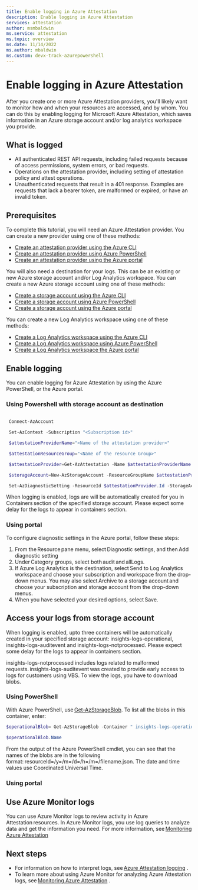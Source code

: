 ```yaml
---
title: Enable logging in Azure Attestation 
description: Enable logging in Azure Attestation 
services: attestation
author: msmbaldwin
ms.service: attestation
ms.topic: overview
ms.date: 11/14/2022
ms.author: mbaldwin 
ms.custom: devx-track-azurepowershell
---
```


# Enable logging in Azure Attestation 

After you create one or more Azure Attestation providers, you'll likely want to monitor how and when your resources are accessed, and by whom. You can do this by enabling logging for Microsoft Azure Attestation, which saves information in an Azure storage account and/or log analytics workspace you provide.  

## What is logged

- All authenticated REST API requests, including failed requests because of access permissions, system errors, or bad requests.
- Operations on the attestation provider, including setting of attestation policy and attest operations.
- Unauthenticated requests that result in a 401 response. Examples are requests that lack a bearer token, are malformed or expired, or have an invalid token. 

## Prerequisites

To complete this tutorial, you will need an Azure Attestation provider. You can create a new provider using one of these methods: 

- [Create an attestation provider using the Azure CLI](../azure/attestation/quickstart-azure-cli.md)
- [Create an attestation provider using Azure PowerShell](../azure/attestation/quickstart-powershell.md)
- [Create an attestation provider using the Azure portal](../azure/attestation/quickstart-portal.md)

You will also need a destination for your logs. This can be an existing or new Azure storage account and/or Log Analytics workspace. You can create a new Azure storage account using one of these methods: 

- [Create a storage account using the Azure CLI]([../azure/storage/common/storage-account-create.md#azure-cli)
- [Create a storage account using Azure PowerShell](../azure/storage/common/storage-account-create.md#azure-powershell)
- [Create a storage account using the Azure portal](../azure/storage/common/storage-account-create.md#azure-portal)

You can create a new Log Analytics workspace using one of these methods: 

- [Create a Log Analytics workspace using the Azure CLI](../azure/azure-monitor/logs/quick-create-workspace.md#azure-cli)
- [Create a Log Analytics workspace using Azure PowerShell](../azure/azure-monitor/logs/quick-create-workspace.md#azure-powershell)
- [Create a Log Analytics workspace the Azure portal](../azure/azure-monitor/logs/quick-create-workspace.md#azure-portal)

 ## Enable logging 

 You can enable logging for Azure Attestation by using the Azure PowerShell, or the Azure portal. 

 ### Using Powershell with storage account as destination

```powershell

 Connect-AzAccount 

 Set-AzContext -Subscription "<Subscription id>"

 $attestationProviderName="<Name of the attestation provider>"

 $attestationResourceGroup="<Name of the resource Group>"

 $attestationProvider=Get-AzAttestation -Name $attestationProviderName -ResourceGroupName $attestationResourceGroup 

 $storageAccount=New-AzStorageAccount -ResourceGroupName $attestationProvider.ResourceGroupName -Name "<Storage Account Name>" -SkuName Standard_LRS -Location "<Location>"

 Set-AzDiagnosticSetting -ResourceId $attestationProvider.Id -StorageAccountId $storageAccount.Id -Enabled $true 

```

 When logging is enabled, logs are will be automatically created for you in Containers section of the specified storage account. Please expect some delay for the logs to appear in containers section. 

 ### Using portal

To configure diagnostic settings in the Azure portal, follow these steps: 

1. From the Resource pane menu, select Diagnostic settings, and then Add diagnostic setting
2. Under Category groups, select both audit and allLogs.
3. If Azure Log Analytics is the destination, select Send to Log Analytics workspace and choose your subscription and workspace from the drop-down menus. You may also select Archive to a storage account and choose your subscription and storage account from the drop-down menus.
4. When you have selected your desired options, select Save.

## Access your logs from storage account 

When logging is enabled, upto three containers will be automatically created  in your specified storage account: insights-logs-operational, insights-logs-auditevent and insights-logs-notprocessed. Please expect some delay for the logs to appear in containers section. 

insights-logs-notprocessed includes logs related to malformed requests. insights-logs-auditevent was created to provide early access to logs for customers using VBS. To view the logs, you have to download blobs. 

### Using PowerShell

With Azure PowerShell, use [Get-AzStorageBlob](../powershell/module/az.storage/get-azstorageblob.md). To list all the blobs in this container, enter: 

```powershell
$operationalBlob= Get-AzStorageBlob -Container " insights-logs-operational" -Context $storageAccount.Context 

$operationalBlob.Name
```

From the output of the Azure PowerShell cmdlet, you can see that the names of the blobs are in the following format: resourceId=<ARM resource ID>/y=<year>/m=<month>/d=<day of month>/h=<hour>/m=<minute>/filename.json. The date and time values use Coordinated Universal Time. 

### Using portal

## Use Azure Monitor logs  

You can use Azure Monitor logs to review activity in Azure Attestation resources. In Azure Monitor logs, you use log queries to analyze data and get the information you need. For more information, see [Monitoring Azure Attestation](../azure/attestation/monitor-azure-attestation.md) 

## Next steps 

- For information on how to interpret logs, see [Azure Attestation logging](../azure/attestation/view-logs.md) .
- To learn more about using Azure Monitor for analyzing Azure Attestation logs, see [Monitoring Azure Attestation](../azure/attestation/monitor-azure-attestation.md) . 
